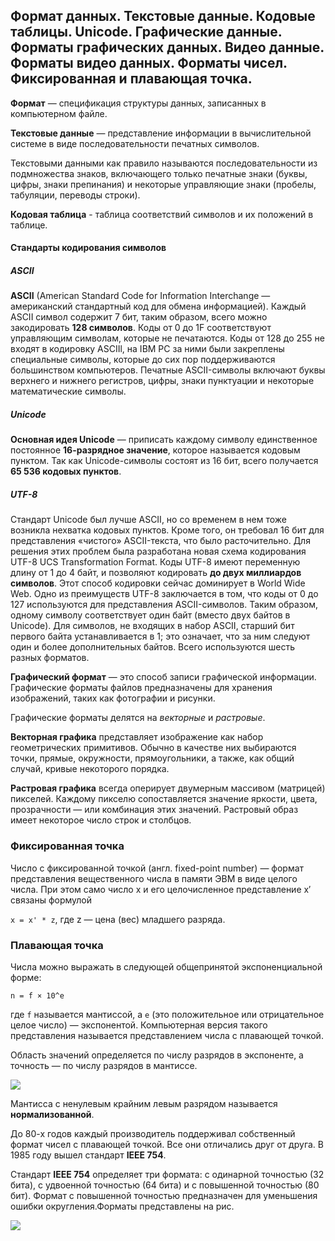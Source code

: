 ## Формат данных. Текстовые данные. Кодовые таблицы. Unicode. Графические данные. Форматы графических данных. Видео данные. Форматы видео данных. Форматы чисел. Фиксированная и плавающая точка.

**Формат** — спецификация структуры данных, записанных в компьютерном файле.

**Текстовые данные** — представление информации в вычислительной системе в виде последовательности печатных символов.

Текстовыми данными как правило называются последовательности из подмножества знаков, включающего только печатные знаки (буквы, цифры, знаки препинания) и некоторые управляющие знаки (пробелы, табуляции, переводы строки).

**Кодовая таблица** - таблица соответствий символов и их положений в таблице. 

#### Стандарты кодирования символов

##### ASCII

**ASCII** (American Standard Code for Information Interchange — американский стандартный код для обмена информацией). Каждый ASCII символ содержит 7 бит, таким образом, всего можно закодировать **128 символов**. Коды от 0 до 1F соответствуют управляющим символам, которые не печатаются. Коды от 128 до 255 не входят в кодировку ASCIIl, на IBM PC за ними были закреплены специальные символы, которые до сих пор поддерживаются большинством компьютеров. Печатные ASCII-символы включают буквы верхнего и нижнего регистров, цифры, знаки пунктуации и некоторые математические символы.

##### Unicode

**Основная идея Unicode** — приписать каждому символу единственное постоянное **16-разрядное значение**, которое называется кодовым пунктом. Так как Unicode-символы состоят из 16 бит, всего получается **65 536 кодовых пунктов**. 

##### UTF-8

Стандарт Unicode был лучше ASCII, но со временем в нем тоже возникла нехватка кодовых пунктов. Кроме того, он требовал 16 бит для представления «чистого» ASCII-текста, что было расточительно. Для решения этих проблем была разработана новая схема кодирования UTF-8 UCS Transformation Format. Коды UTF-8 имеют переменную длину от 1 до 4 байт, и позволяют кодировать **до двух миллиардов символов**. Этот способ кодировки сейчас доминирует в World Wide Web. Одно из преимуществ UTF-8 заключается в том, что коды от 0 до 127 используются для представления ASCII-символов. Таким образом, одному символу соответствует один байт (вместо двух байтов в Unicode). Для символов, не входящих в набор ASCII, старший бит первого байта устанавливается в 1; это означает, что за ним следуют один и более дополнительных байтов. Всего используются шесть разных форматов.

**Графический формат** — это способ записи графической информации. Графические форматы файлов предназначены для хранения изображений, таких как фотографии и рисунки. 

Графические форматы делятся на *векторные* и *растровые*.

**Векторная графика** представляет изображение как набор геометрических примитивов. Обычно в качестве них выбираются точки, прямые, окружности, прямоугольники, а также, как общий случай, кривые некоторого порядка. 

**Растровая графика** всегда оперирует двумерным массивом (матрицей) пикселей. Каждому пикселю сопоставляется значение яркости, цвета, прозрачности — или комбинация этих значений. Растровый образ имеет некоторое число строк и столбцов.

### Фиксированная точка

Число с фиксированной точкой (англ. fixed-point number) — формат представления вещественного числа в памяти ЭВМ в виде целого числа. При этом само число x и его целочисленное представление x′ связаны формулой

```x = x' * z```,
где z — цена (вес) младшего разряда.

### Плавающая точка

Числа можно выражать в следующей общепринятой экспоненциальной форме:

```n = f × 10^e```

где `f` называется мантиссой, а `e` (это положительное или отрицательное целое
число) — экспонентой. Компьютерная версия такого представления называется
представлением числа с плавающей точкой. 

Область значений определяется по числу разрядов в экспоненте, а точность —
по числу разрядов в мантиссе.

![](images/Screenshot_4.png)

Мантисса с ненулевым крайним левым разрядом называется **нормализованной**.

До 80-х годов каждый производитель поддерживал собственный формат чисел
с плавающей точкой. Все они отличались друг от друга. В 1985 году вышел стандарт **IEEE 754**.

Стандарт **IEEE 754** определяет три формата: с одинарной точностью (32 бита),
с удвоенной точностью (64 бита) и с повышенной точностью (80 бит). Формат
с повышенной точностью предназначен для уменьшения ошибки округления.Форматы представлены на рис.

![](images/Screenshot_5.png)